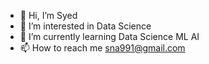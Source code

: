 - 👋 Hi, I’m Syed 
- 👀 I’m interested in Data Science 
- 🌱 I’m currently learning Data Science ML AI 
- 📫 How to reach me sna991@gmail.com

<!---
sna991/sna991 is a ✨ special ✨ repository because its `README.md` (this file) appears on your GitHub profile.
You can click the Preview link to take a look at your changes.
--->
